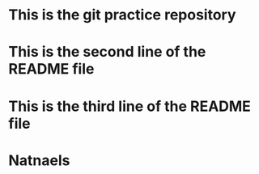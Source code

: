
# This is  the git practice repository
# This is the second line of the README file
# This is the third line of the README file
# Natnaels


